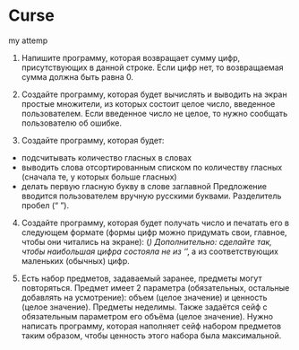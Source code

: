 # Curse
my attemp
1.	Напишите программу, которая возвращает сумму цифр, присутствующих в данной строке. Если цифр нет, то возвращаемая сумма должна быть равна 0.

2.	Создайте программу, которая будет вычислять и выводить на экран простые множители, из которых состоит целое число, введенное пользователем. Если введенное число не целое, то нужно сообщать пользователю об ошибке.

3.	Создайте программу, которая будет:
-	подсчитывать количество гласных в словах
-	выводить слова отсортированным списком по количеству гласных (сначала те, у которых больше гласных)
-	делать первую гласную букву в слове заглавной
Предложение вводится пользователем вручную русскими буквами. Разделитель пробел (“ ”).

4.	Создайте программу, которая будет получать число и печатать его в следующем формате (формы цифр можно придумать свои, главное, чтобы они читались на экране):
(*) Дополнительно: сделайте так, чтобы наибольшая цифра состояла не из ‘*’, а из соответствующих маленьких (обычных) цифр.

5.	Есть набор предметов, задаваемый заранее, предметы могут повторяться. Предмет имеет 2 параметра (обязательных, остальные добавлять на усмотрение): объем (целое значение) и ценность (целое значение). Предметы неделимы. Также задаётся сейф с обязательным параметром его объёма (целое значение).
Нужно написать программу, которая наполняет сейф набором предметов таким образом, чтобы ценность этого набора была максимальной.
